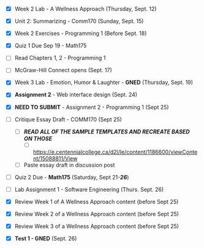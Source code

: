 - [x] Week 2 Lab - A Wellness Approach (Thursday, Sept. 12)
- [x] Unit 2: Summarizing - Comm170 (Sunday, Sept. 15)
- [x] Week 2 Exercises - Programming 1 (Before Sept. 18)
- [x] Quiz 1 Due Sep 19 - Math175
- [ ] Read Chapters 1, 2 - Programming 1
- [ ] McGraw-Hill Connect opens (Sept. 17)
- [x] Week 3 Lab - Emotion, Humor & Laughter - **GNED** (Thursday, Sept. 19)

- [x] **Assignment 2** - Web interface design (Sept. 24)
- [x] **NEED TO SUBMIT** - Assignment 2 - Programming 1 (Sept 25)
- [ ]  Critique Essay Draft - COMM170 (Sept 25)
	- [ ] ***READ ALL OF THE SAMPLE TEMPLATES AND RECREATE BASED ON THOSE***
		- [ ] https://e.centennialcollege.ca/d2l/le/content/1186600/viewContent/15088811/View
	- [ ] Paste essay draft in discussion post

- [ ] Quiz 2 Due - **Math175**  (Saturday, Sept 21-***26***)
- [ ] Lab Assignment 1 - Software Engineering (Thurs. Sept. 26)

- [x] Review Week 1 of A Wellness Approach content (before Sept 25)
- [x] Review Week 2 of a Wellness Approach content (before Sept 25)
- [x] Review Week 3 of a Wellness Approach content (before Sept 25)
- [x] **Test 1 - GNED** (Sept. 26)

